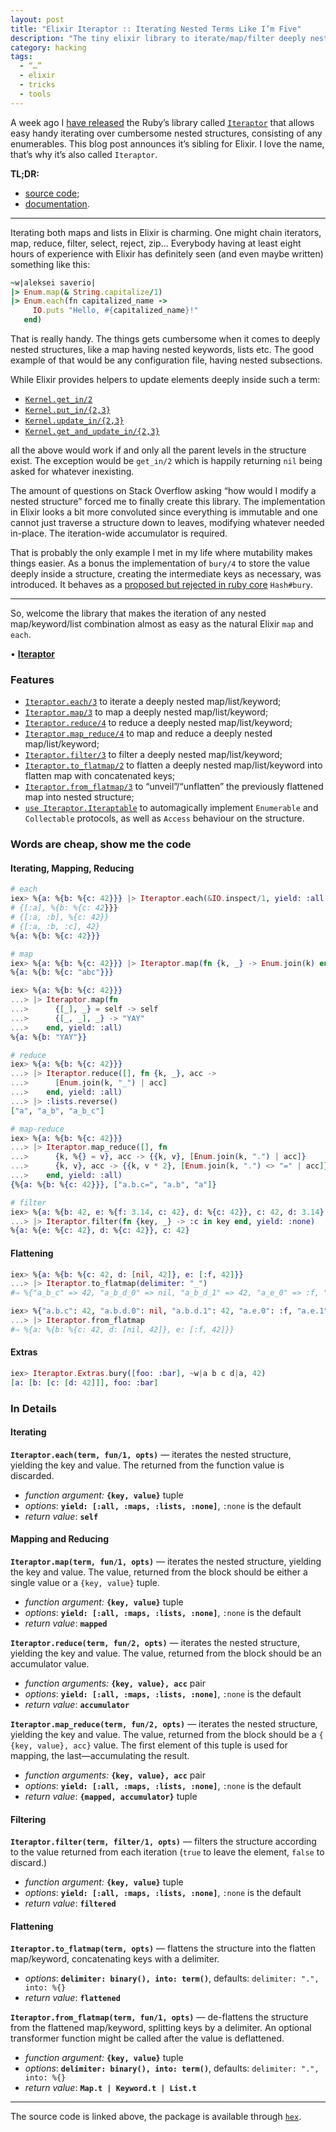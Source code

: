 ```yaml
---
layout: post
title: "Elixir Iteraptor :: Iterating Nested Terms Like I’m Five"
description: "The tiny elixir library to iterate/map/filter deeply nested structures in Elixir"
category: hacking
tags:
  - “…”
  - elixir
  - tricks
  - tools
---
```


A week ago I [have released](http://rocket-science.ru/hacking/2018/03/29/iteraptor-for-the-rescue)
the Ruby’s library called [`Iteraptor`](https://github.com/am-kantox/iteraptor)
that allows easy handy iterating over cumbersome nested structures, consisting
of any enumerables. This blog post announces it’s sibling for Elixir.
I love the name, that’s why it’s also called `Iteraptor`.

**TL;DR:**

- [source code](https://github.com/am-kantox/elixir-iteraptor);
- [documentation](https://hexdocs.pm/iteraptor/Iteraptor.html).

---

Iterating both maps and lists in Elixir is charming. One might chain iterators,
map, reduce, filter, select, reject, zip... Everybody having at least eight
hours of experience with Elixir has definitely seen (and even maybe written)
something like this:

```ruby
~w|aleksei saverio|
|> Enum.map(& String.capitalize/1)
|> Enum.each(fn capitalized_name ->
     IO.puts "Hello, #{capitalized_name}!"
   end)
```

That is really handy. The things gets cumbersome when it comes to deeply nested
structures, like a map having nested keywords, lists etc. The good example of
that would be any configuration file, having nested subsections.

While Elixir provides helpers to update elements deeply inside such a term:

- [`Kernel.get_in/2`](https://hexdocs.pm/elixir/Kernel.html#get_in/2)
- [`Kernel.put_in/{2,3}`](https://hexdocs.pm/elixir/Kernel.html#put_in/2)
- [`Kernel.update_in/{2,3}`](https://hexdocs.pm/elixir/Kernel.html#update_in/2)
- [`Kernel.get_and_update_in/{2,3}`](https://hexdocs.pm/elixir/Kernel.html#get_and_update_in/2)

all the above would work if and only all the parent levels in the structure exist.
The exception would be `get_in/2` which is happily returning `nil` being asked
for whatever inexisting.

The amount of questions on Stack Overflow asking “how would I modify a nested
structure” forced me to finally create this library. The implementation in Elixir
looks a bit more convoluted since everything is immutable and one cannot just
traverse a structure down to leaves, modifying whatever needed in-place.
The iteration-wide accumulator is required.

That is probably the only example I met in my life where mutability makes things
easier. As a bonus the implementation of `bury/4` to store the value deeply inside
a structure, creating the intermediate keys as necessary, was introduced.
It behaves as a [proposed but rejected in ruby core](https://bugs.ruby-lang.org/issues/11747)
`Hash#bury`.

---

So, welcome the library that makes the iteration of any nested map/keyword/list
combination almost as easy as the natural Elixir `map` and `each`.

• [**Iteraptor**](https://github.com/am-kantox/elixir-iteraptor)

### Features

- [`Iteraptor.each/3`](https://hexdocs.pm/iteraptor/Iteraptor.html#each/3)
  to iterate a deeply nested map/list/keyword;
- [`Iteraptor.map/3`](https://hexdocs.pm/iteraptor/Iteraptor.html#map/3)
  to map a deeply nested map/list/keyword;
- [`Iteraptor.reduce/4`](https://hexdocs.pm/iteraptor/Iteraptor.html#reduce/4)
  to reduce a deeply nested map/list/keyword;
- [`Iteraptor.map_reduce/4`](https://hexdocs.pm/iteraptor/Iteraptor.html#map_reduce/4)
  to map and reduce a deeply nested map/list/keyword;
- [`Iteraptor.filter/3`](https://hexdocs.pm/iteraptor/Iteraptor.html#filter/3)
  to filter a deeply nested map/list/keyword;
- [`Iteraptor.to_flatmap/2`](https://hexdocs.pm/iteraptor/Iteraptor.html#to_flatmap/2)
  to flatten a deeply nested map/list/keyword into
  flatten map with concatenated keys;
- [`Iteraptor.from_flatmap/3`](https://hexdocs.pm/iteraptor/Iteraptor.html#from_flatmap/3)
  to “unveil”/“unflatten” the previously flattened map into nested structure;
- [`use Iteraptor.Iteraptable`](https://hexdocs.pm/iteraptor/Iteraptor.Iteraptable.html)
  to automagically implement `Enumerable` and `Collectable` protocols, as well as
  `Access` behaviour on the structure.

### Words are cheap, show me the code

#### Iterating, Mapping, Reducing

```elixir
# each
iex> %{a: %{b: %{c: 42}}} |> Iteraptor.each(&IO.inspect/1, yield: :all)
# {[:a], %{b: %{c: 42}}}
# {[:a, :b], %{c: 42}}
# {[:a, :b, :c], 42}
%{a: %{b: %{c: 42}}}

# map
iex> %{a: %{b: %{c: 42}}} |> Iteraptor.map(fn {k, _} -> Enum.join(k) end)
%{a: %{b: %{c: "abc"}}}

iex> %{a: %{b: %{c: 42}}}
...> |> Iteraptor.map(fn
...>      {[_], _} = self -> self
...>      {[_, _], _} -> "YAY"
...>    end, yield: :all)
%{a: %{b: "YAY"}}

# reduce
iex> %{a: %{b: %{c: 42}}}
...> |> Iteraptor.reduce([], fn {k, _}, acc ->
...>      [Enum.join(k, "_") | acc]
...>    end, yield: :all)
...> |> :lists.reverse()
["a", "a_b", "a_b_c"]

# map-reduce
iex> %{a: %{b: %{c: 42}}}
...> |> Iteraptor.map_reduce([], fn
...>      {k, %{} = v}, acc -> {​{k, v}, [Enum.join(k, ".") | acc]}
...>      {k, v}, acc -> {​{k, v * 2}, [Enum.join(k, ".") <> "=" | acc]}
...>    end, yield: :all)
{​%{a: %{b: %{c: 42}}}, ["a.b.c=", "a.b", "a"]}

# filter
iex> %{a: %{b: 42, e: %{f: 3.14, c: 42}, d: %{c: 42}}, c: 42, d: 3.14}
...> |> Iteraptor.filter(fn {key, _} -> :c in key end, yield: :none)
%{a: %{e: %{c: 42}, d: %{c: 42}}, c: 42}
```

#### Flattening

```elixir
iex> %{a: %{b: %{c: 42, d: [nil, 42]}, e: [:f, 42]}}
...> |> Iteraptor.to_flatmap(delimiter: "_")
#⇒ %{"a_b_c" => 42, "a_b_d_0" => nil, "a_b_d_1" => 42, "a_e_0" => :f, "a_e_1" => 42}

iex> %{"a.b.c": 42, "a.b.d.0": nil, "a.b.d.1": 42, "a.e.0": :f, "a.e.1": 42}
...> |> Iteraptor.from_flatmap
#⇒ %{a: %{b: %{c: 42, d: [nil, 42]}, e: [:f, 42]}}
```

#### Extras

```elixir
iex> Iteraptor.Extras.bury([foo: :bar], ~w|a b c d|a, 42)
[a: [b: [c: [d: 42]]], foo: :bar]
```

### In Details

#### Iterating

**`Iteraptor.each(term, fun/1, opts)`** — iterates the nested structure, yielding
the key and value. The returned from the function value is discarded.

- _function argument:_ **`{key, value}`** tuple
- _options_: **`yield: [:all, :maps, :lists, :none]`**, `:none` is the default
- _return value_: **`self`**

#### Mapping and Reducing

**`Iteraptor.map(term, fun/1, opts)`** — iterates the nested structure,
yielding the key and value. The value, returned from the block
should be either a single value or a `{key, value}` tuple.

- _function argument:_ **`{key, value}`** tuple
- _options_: **`yield: [:all, :maps, :lists, :none]`**, `:none` is the default
- _return value_: **`mapped`**

**`Iteraptor.reduce(term, fun/2, opts)`** — iterates the nested structure,
yielding the key and value. The value, returned from the block
should be an accumulator value.

- _function arguments:_ **`{key, value}, acc`** pair
- _options_: **`yield: [:all, :maps, :lists, :none]`**, `:none` is the default
- _return value_: **`accumulator`**

**`Iteraptor.map_reduce(term, fun/2, opts)`** — iterates the nested structure,
yielding the key and value. The value, returned from the block
should be a `{​{key, value}, acc}` value. The first element of this tuple is
used for mapping, the last—accumulating the result.

- _function arguments:_ **`{key, value}, acc`** pair
- _options_: **`yield: [:all, :maps, :lists, :none]`**, `:none` is the default
- _return value_: **`{mapped, accumulator}`** tuple

#### Filtering

**`Iteraptor.filter(term, filter/1, opts)`** — filters the structure
according to the value returned from each iteration (`true` to leave
the element, `false` to discard.)

- _function argument:_ **`{key, value}`** tuple
- _options_: **`yield: [:all, :maps, :lists, :none]`**, `:none` is the default
- _return value_: **`filtered`**

#### Flattening

**`Iteraptor.to_flatmap(term, opts)`** — flattens the structure into
the flatten map/keyword, concatenating keys with a delimiter.

- _options_: **`delimiter: binary(), into: term()`**,
  defaults: `delimiter: ".", into: %{}`
- _return value_: **`flattened`**

**`Iteraptor.from_flatmap(term, fun/1, opts)`** — de-flattens the structure from
the flattened map/keyword, splitting keys by a delimiter. An optional transformer
function might be called after the value is deflattened.

- _function argument:_ **`{key, value}`** tuple
- _options_: **`delimiter: binary(), into: term()`**,
  defaults: `delimiter: ".", into: %{}`
- _return value_: **`Map.t | Keyword.t | List.t`**

---

The source code is linked above, the package is available through
[`hex`](https://hex.pm/packages/iteraptor).
